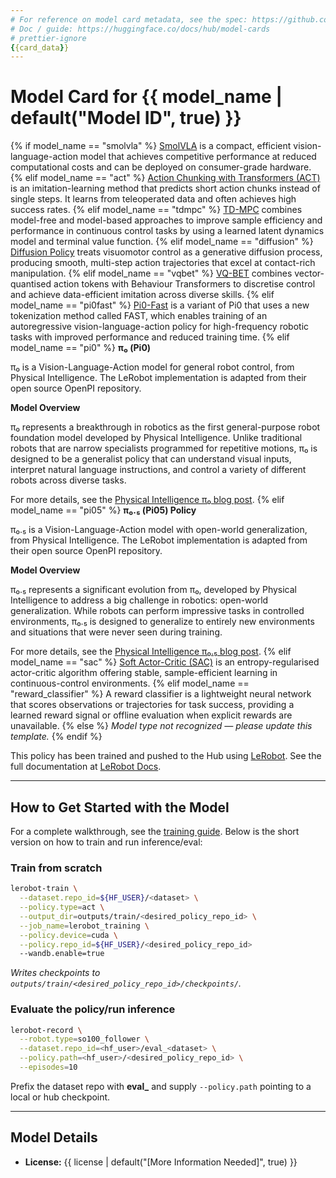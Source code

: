 ```yaml
---
# For reference on model card metadata, see the spec: https://github.com/huggingface/hub-docs/blob/main/modelcard.md?plain=1
# Doc / guide: https://huggingface.co/docs/hub/model-cards
# prettier-ignore
{{card_data}}
---
```


# Model Card for {{ model_name | default("Model ID", true) }}

<!-- Provide a quick summary of what the model is/does. -->

{% if model_name == "smolvla" %}
[SmolVLA](https://huggingface.co/papers/2506.01844) is a compact, efficient vision-language-action model that achieves competitive performance at reduced computational costs and can be deployed on consumer-grade hardware.
{% elif model_name == "act" %}
[Action Chunking with Transformers (ACT)](https://huggingface.co/papers/2304.13705) is an imitation-learning method that predicts short action chunks instead of single steps. It learns from teleoperated data and often achieves high success rates.
{% elif model_name == "tdmpc" %}
[TD-MPC](https://huggingface.co/papers/2203.04955) combines model-free and model-based approaches to improve sample efficiency and performance in continuous control tasks by using a learned latent dynamics model and terminal value function.
{% elif model_name == "diffusion" %}
[Diffusion Policy](https://huggingface.co/papers/2303.04137) treats visuomotor control as a generative diffusion process, producing smooth, multi-step action trajectories that excel at contact-rich manipulation.
{% elif model_name == "vqbet" %}
[VQ-BET](https://huggingface.co/papers/2403.03181) combines vector-quantised action tokens with Behaviour Transformers to discretise control and achieve data-efficient imitation across diverse skills.
{% elif model_name == "pi0fast" %}
[Pi0-Fast](https://huggingface.co/papers/2501.09747) is a variant of Pi0 that uses a new tokenization method called FAST, which enables training of an autoregressive vision-language-action policy for high-frequency robotic tasks with improved performance and reduced training time.
{% elif model_name == "pi0" %}
**π₀ (Pi0)**

π₀ is a Vision-Language-Action model for general robot control, from Physical Intelligence. The LeRobot implementation is adapted from their open source OpenPI repository.

**Model Overview**

π₀ represents a breakthrough in robotics as the first general-purpose robot foundation model developed by Physical Intelligence. Unlike traditional robots that are narrow specialists programmed for repetitive motions, π₀ is designed to be a generalist policy that can understand visual inputs, interpret natural language instructions, and control a variety of different robots across diverse tasks.

For more details, see the [Physical Intelligence π₀ blog post](https://www.physicalintelligence.company/blog/pi0).
{% elif model_name == "pi05" %}
**π₀.₅ (Pi05) Policy**

π₀.₅ is a Vision-Language-Action model with open-world generalization, from Physical Intelligence. The LeRobot implementation is adapted from their open source OpenPI repository.

**Model Overview**

π₀.₅ represents a significant evolution from π₀, developed by Physical Intelligence to address a big challenge in robotics: open-world generalization. While robots can perform impressive tasks in controlled environments, π₀.₅ is designed to generalize to entirely new environments and situations that were never seen during training.

For more details, see the [Physical Intelligence π₀.₅ blog post](https://www.physicalintelligence.company/blog/pi05).
{% elif model_name == "sac" %}
[Soft Actor-Critic (SAC)](https://huggingface.co/papers/1801.01290) is an entropy-regularised actor-critic algorithm offering stable, sample-efficient learning in continuous-control environments.
{% elif model_name == "reward_classifier" %}
A reward classifier is a lightweight neural network that scores observations or trajectories for task success, providing a learned reward signal or offline evaluation when explicit rewards are unavailable.
{% else %}
_Model type not recognized — please update this template._
{% endif %}

This policy has been trained and pushed to the Hub using [LeRobot](https://github.com/huggingface/lerobot).
See the full documentation at [LeRobot Docs](https://huggingface.co/docs/lerobot/index).

---

## How to Get Started with the Model

For a complete walkthrough, see the [training guide](https://huggingface.co/docs/lerobot/il_robots#train-a-policy).
Below is the short version on how to train and run inference/eval:

### Train from scratch

```bash
lerobot-train \
  --dataset.repo_id=${HF_USER}/<dataset> \
  --policy.type=act \
  --output_dir=outputs/train/<desired_policy_repo_id> \
  --job_name=lerobot_training \
  --policy.device=cuda \
  --policy.repo_id=${HF_USER}/<desired_policy_repo_id>
  --wandb.enable=true
```

_Writes checkpoints to `outputs/train/<desired_policy_repo_id>/checkpoints/`._

### Evaluate the policy/run inference

```bash
lerobot-record \
  --robot.type=so100_follower \
  --dataset.repo_id=<hf_user>/eval_<dataset> \
  --policy.path=<hf_user>/<desired_policy_repo_id> \
  --episodes=10
```

Prefix the dataset repo with **eval\_** and supply `--policy.path` pointing to a local or hub checkpoint.

---

## Model Details

- **License:** {{ license | default("\[More Information Needed]", true) }}
